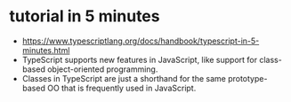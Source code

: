 # tutorial in 5 minutes
- https://www.typescriptlang.org/docs/handbook/typescript-in-5-minutes.html
- TypeScript supports new features in JavaScript, like support for class-based object-oriented programming.
- Classes in TypeScript are just a shorthand for the same prototype-based OO that is frequently used in JavaScript.
  